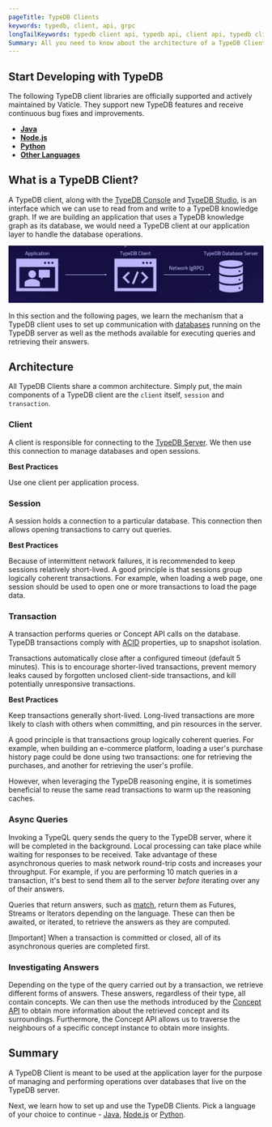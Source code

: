 ```yaml
---
pageTitle: TypeDB Clients
keywords: typedb, client, api, grpc
longTailKeywords: typedb client api, typedb api, client api, typedb client architecture, typedb session, typedb transaction
Summary: All you need to know about the architecture of a TypeDB Client.
---
```


## Start Developing with TypeDB

The following TypeDB client libraries are officially supported and actively maintained by Vaticle. They support new
TypeDB features and receive continuous bug fixes and improvements.

- [**Java**](../03-client-api/01-java.md)
- [**Node.js**](../03-client-api/03-nodejs.md)
- [**Python**](../03-client-api/02-python.md)
- [**Other Languages**](../03-client-api/04-other-languages.md)

## What is a TypeDB Client?
A TypeDB client, along with the [TypeDB Console](../02-console/01-console.md) and [TypeDB Studio](../07-studio/00-overview.md), is an interface which we can use to read from and write to a TypeDB knowledge graph. If we are building an application that uses a TypeDB knowledge graph as its database, we would need a TypeDB client at our application layer to handle the database operations.

![Structure of a TypeDB Client Application](../images/client-api/client-server-comms.png)

In this section and the following pages, we learn the mechanism that a TypeDB client uses to set up communication with [databases](../06-management/01-database.md) running on the TypeDB server as well as the methods available for executing queries and retrieving their answers.

## Architecture
All TypeDB Clients share a common architecture. Simply put, the main components of a TypeDB client are the `client` itself, `session` and `transaction`.

### Client
A client is responsible for connecting to the [TypeDB Server](/docs/running-typedb/install-and-run#start-the-typedb-server). We then use this connection to manage databases and open sessions. 

**Best Practices**

Use one client per application process.

### Session
A session holds a connection to a particular database. This connection then allows opening transactions to carry out queries. 

**Best Practices**

Because of intermittent network failures, it is recommended to keep sessions relatively short-lived. 
A good principle is that sessions group logically coherent transactions. For example, when loading a web page, one session should be used to open one or more transactions to load the page data.

### Transaction
A transaction performs queries or Concept API calls on the database. TypeDB transactions comply with [ACID](../06-management/02-acid.md) properties, up to snapshot isolation. 

Transactions automatically close after a configured timeout (default 5 minutes). This is to encourage shorter-lived transactions,
prevent memory leaks caused by forgotten unclosed client-side transactions, and kill potentially unresponsive transactions.

**Best Practices**

Keep transactions generally short-lived. Long-lived transactions are more likely to clash with others when committing, and pin resources in the server.

A good principle is that transactions group logically coherent queries. For example, when building an e-commerce platform, loading a user's purchase history page could be done using two transactions: one for retrieving the purchases, and another for retrieving the user's profile.

However, when leveraging the TypeDB reasoning engine, it is sometimes beneficial to reuse the same read transactions to warm up the reasoning caches.

### Async Queries
Invoking a TypeQL query sends the query to the TypeDB server, where it will be completed in the background. Local processing can take place while waiting for responses to be received. Take advantage of these asynchronous queries to mask network round-trip costs and increases your throughput. For example, if you are performing 10 match queries in a transaction, it's best to send them all to the server _before_ iterating over any of their answers.

Queries that return answers, such as [match](/docs/query/match-clause), return them as Futures, Streams or Iterators depending on the language. These can then be awaited, or iterated, to retrieve the answers as they are computed.

<div class="note">
[Important]
When a transaction is committed or closed, all of its asynchronous queries are completed first.
</div>

### Investigating Answers
Depending on the type of the query carried out by a transaction, we retrieve different forms of answers. These answers, regardless of their type, all contain concepts. We can then use the methods introduced by the [Concept API](../04-concept-api/00-overview.md) to obtain more information about the retrieved concept and its surroundings. Furthermore, the Concept API allows us to traverse the neighbours of a specific concept instance to obtain more insights.

## Summary
A TypeDB Client is meant to be used at the application layer for the purpose of managing and performing operations over databases that live on the TypeDB server.

Next, we learn how to set up and use the TypeDB Clients. Pick a language of your choice to continue - [Java](../03-client-api/01-java.md), [Node.js](../03-client-api/03-nodejs.md) or [Python](../03-client-api/02-python.md).

